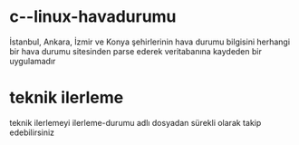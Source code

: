 # c--linux-havadurumu
 İstanbul, Ankara, İzmir ve Konya şehirlerinin hava durumu bilgisini herhangi bir hava durumu sitesinden parse ederek veritabanına kaydeden bir uygulamadır
# teknik ilerleme
teknik ilerlemeyi ilerleme-durumu adlı dosyadan sürekli olarak takip edebilirsiniz
